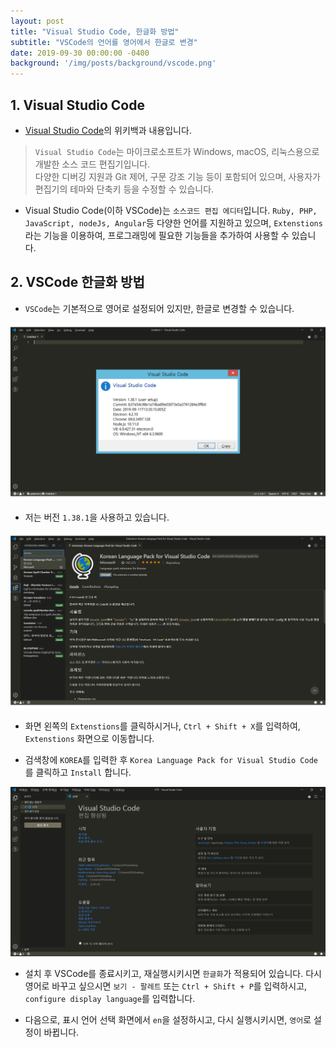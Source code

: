 ```yaml
---
layout: post
title: "Visual Studio Code, 한글화 방법"
subtitle: "VSCode의 언어를 영어에서 한글로 변경"
date: 2019-09-30 00:00:00 -0400
background: '/img/posts/background/vscode.png'
---
```


## 1. Visual Studio Code  

- [Visual Studio Code](https://ko.wikipedia.org/wiki/%EB%B9%84%EC%A3%BC%EC%96%BC_%EC%8A%A4%ED%8A%9C%EB%94%94%EC%98%A4_%EC%BD%94%EB%93%9C)의 위키백과 내용입니다.

>`Visual Studio Code`는 마이크로소프트가 Windows, macOS, 리눅스용으로 개발한 소스 코드 편집기입니다.   
>다양한 디버깅 지원과 Git 제어, 구문 강조 기능 등이 포함되어 있으며, 사용자가 편집기의 테마와 단축키 등을 수정할 수 있습니다.

- Visual Studio Code(이하 VSCode)는 `소스코드 편집 에디터`입니다. `Ruby, PHP, JavaScript, nodeJs, Angular`등 다양한 언어를 지원하고 있으며, `Extenstions`라는 기능을 이용하여, 프로그래밍에 필요한 기능들을 추가하여 사용할 수 있습니다.

## 2. VSCode 한글화 방법
- `VSCode`는 기본적으로 영어로 설정되어 있지만, 한글로 변경할 수 있습니다.

 ![trans-language-vscode-1](\img\posts\trans-language-vscode-1.png)

- 저는 버전 `1.38.1`을 사용하고 있습니다.

 ![trans-language-vscode-2](\img\posts\trans-language-vscode-2.png)

- 화면 왼쪽의 `Extenstions`를 클릭하시거나, `Ctrl + Shift + X`를 입력하여, `Extenstions` 화면으로 이동합니다.

- 검색창에 `KOREA`를 입력한 후 `Korea Language Pack for Visual Studio Code`를 클릭하고 `Install` 합니다.

 ![trans-language-vscode-3](\img\posts\trans-language-vscode-3.png)

- 설치 후 VSCode를 종료시키고, 재실행시키시면 `한글화`가 적용되어 있습니다. 다시 영어로 바꾸고 싶으시면 `보기 - 팔레트` 또는 `Ctrl + Shift + P`를 입력하시고, `configure display language`를 입력합니다.

- 다음으로, 표시 언어 선택 화면에서 `en`을 설정하시고, 다시 실행시키시면, `영어`로 설정이 바뀝니다.
